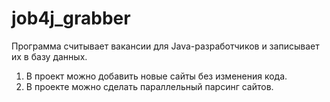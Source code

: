 # job4j_grabber
Программа считывает вакансии для Java-разработчиков и записывает их в базу данных.
1. В проект можно добавить новые сайты без изменения кода.
2. В проекте можно сделать параллельный парсинг сайтов.